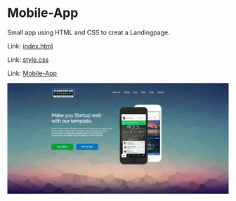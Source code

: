 # Mobile-App

Small app using HTML and CSS to creat a Landingpage.

Link: [index.html](https://github.com/rubenSinzig/mobileApp/blob/main/index.html)

Link: [style.css](https://github.com/rubenSinzig/mobileApp/blob/main/css/style.css)

Link: [Mobile-App](https://rubensinzig.github.io/mobileApp/)

![](https://github.com/rubenSinzig/mobileApp/blob/main/img/screenshot-mobile-app.png)
